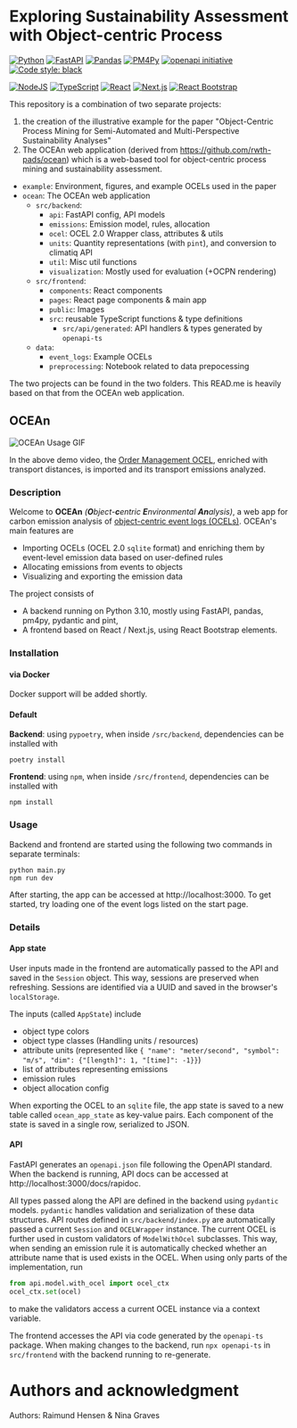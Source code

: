 # Exploring Sustainability Assessment with Object-centric Process 
[![Python](https://img.shields.io/badge/python%203.10-3670A0?logo=python&logoColor=ffdd54)](https://www.python.org/downloads/release/python-3100/)
[![FastAPI](https://img.shields.io/badge/FastAPI-005571?logo=fastapi)](https://fastapi.tiangolo.com/)
[![Pandas](https://img.shields.io/badge/pandas-%23150458.svg?logo=pandas&logoColor=white)]()
[![PM4Py](https://img.shields.io/badge/PM4Py-white.svg)](https://processintelligence.solutions/pm4py)
[![openapi initiative](https://img.shields.io/badge/openapiinitiative-%23000000.svg?logo=openapiinitiative&logoColor=white)](https://www.openapis.org/)
[![Code style: black](https://img.shields.io/badge/code%20style-black-000000.svg)](https://github.com/psf/black)

[![NodeJS](https://img.shields.io/badge/node.js-6DA55F?logo=node.js&logoColor=white)](https://nodejs.org/en)
[![TypeScript](https://img.shields.io/badge/TypeScript-%23007ACC.svg?logo=typescript&logoColor=white)](https://www.typescriptlang.org/)
[![React](https://img.shields.io/badge/React-%2320232a.svg?logo=react&logoColor=%2361DAFB)](https://react.dev/)
[![Next.js](https://img.shields.io/badge/Next.js-black?logo=next.js&logoColor=white)](https://nextjs.org/)
[![React Bootstrap](https://img.shields.io/badge/React%20Bootstrap-712cf9)](https://react-bootstrap.netlify.app/)

This repository is a combination of two separate projects: 
1. the creation of the illustrative example for the paper "Object-Centric Process Mining for Semi-Automated
and Multi-Perspective Sustainability Analyses"
2. The OCEAn web application (derived from https://github.com/rwth-pads/ocean) which is a web-based tool for object-centric process mining and sustainability assessment.

- `example`: Environment, figures, and example OCELs used in the paper
- `ocean`: The OCEAn web application
  - `src/backend`:
    - `api`: FastAPI config, API models
    - `emissions`: Emission model, rules, allocation
    - `ocel`: OCEL 2.0 Wrapper class, attributes & utils
    - `units`: Quantity representations (with `pint`), and conversion to climatiq API
    - `util`: Misc util functions
    - `visualization`: Mostly used for evaluation (+OCPN rendering)
  - `src/frontend`:
    - `components`: React components
    - `pages`: React page components & main app
    - `public`: Images
    - `src`: reusable TypeScript functions & type definitions
      - `src/api/generated`: API handlers & types generated by `openapi-ts`
  - `data`:
    - `event_logs`: Example OCELs
    - `preprocessing`: Notebook related to data prepocessing

The two projects can be found in the two folders.
This READ.me is heavily based on that from the OCEAn web application.

## OCEAn
![OCEAn Usage GIF](demo-gif.gif)

In the above demo video, the [Order Management OCEL](https://zenodo.org/records/8337464), enriched with transport distances, is imported and its transport emissions analyzed.

### Description
Welcome to **OCEAn** *(**O**bject-**c**entric **E**nvironmental
**An**alysis)*, a web app for carbon emission analysis of [object-centric event logs \(OCELs\)](https://ocel-standard.org/). OCEAn's main features are
- Importing OCELs (OCEL 2.0 `sqlite` format) and enriching them by event-level emission data based on user-defined rules
- Allocating emissions from events to objects
- Visualizing and exporting the emission data

The project consists of
- A backend running on Python 3.10, mostly using FastAPI, pandas, pm4py, pydantic and pint,
- A frontend based on React / Next.js, using React Bootstrap elements.

### Installation

#### via Docker

Docker support will be added shortly.

#### Default
**Backend**: using `pypoetry`, when inside `/src/backend`, dependencies can be installed with
```console
poetry install
```

**Frontend**: using `npm`, when inside `/src/frontend`, dependencies can be installed with
```console
npm install
```

### Usage

Backend and frontend are started using the following two commands in separate terminals:

```console
python main.py
npm run dev
```

After starting, the app can be accessed at http://localhost:3000.
To get started, try loading one of the event logs listed on the start page.

### Details

#### App state

User inputs made in the frontend are automatically passed to the API and saved in the `Session` object.
This way, sessions are preserved when refreshing.
Sessions are identified via a UUID and saved in the browser's `localStorage`.

The inputs (called `AppState`) include
- object type colors
- object type classes (Handling units / resources)
- attribute units (represented like `{ "name": "meter/second", "symbol": "m/s", "dim": {"[length]": 1, "[time]": -1}}`)
- list of attributes representing emissions
- emission rules
- object allocation config

When exporting the OCEL to an `sqlite` file,
the app state is saved to a new table called `ocean_app_state` as key-value pairs.
Each component of the state is saved in a single row, serialized to JSON.

#### API

FastAPI generates an `openapi.json` file following the OpenAPI standard.
When the backend is running, API docs can be accessed at http://localhost:3000/docs/rapidoc.

All types passed along the API are defined in the backend using `pydantic` models.
`pydantic` handles validation and serialization of these data structures.
API routes defined in `src/backend/index.py` are automatically passed a current `Session` and `OCELWrapper` instance.
The current OCEL is further used in custom validators of `ModelWithOcel` subclasses.
This way, when sending an emission rule it is automatically checked whether an attribute name that is used exists in the OCEL.
When using only parts of the implementation, run
```python
from api.model.with_ocel import ocel_ctx
ocel_ctx.set(ocel)
```
to make the validators access a current OCEL instance via a context variable.

The frontend accesses the API via code generated by the `openapi-ts` package.
When making changes to the backend, run `npx openapi-ts` in `src/frontend` with the backend running to re-generate.

# Authors and acknowledgment
Authors: Raimund Hensen & Nina Graves

